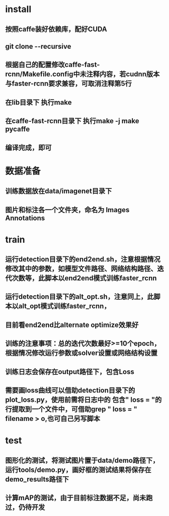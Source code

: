 # install
## 按照caffe装好依赖库，配好CUDA
## git clone --recursive
## 根据自己的配置修改caffe-fast-rcnn/Makefile.config中未注释内容，若cudnn版本与faster-rcnn要求兼容，可取消注释第5行
## 在lib目录下 执行make
## 在caffe-fast-rcnn目录下 执行make -j   make pycaffe
## 编译完成，即可

# 数据准备
## 训练数据放在data/imagenet目录下
## 图片和标注各一个文件夹，命名为 Images Annotations 

# train 
## 运行detection目录下的end2end.sh，注意根据情况修改其中的参数，如模型文件路径、网络结构路径、迭代次数等，此脚本以end2end模式训练faster_rcnn
## 运行detection目录下的alt_opt.sh，注意同上，此脚本以alt_opt模式训练faster_rcnn，
## 目前看end2end比alternate optimize效果好
## 训练的注意事项：总的迭代次数最好>=10个epoch，根据情况修改运行参数或solver设置或网络结构设置
## 训练日志会保存在output路径下，包含Loss
## 需要画loss曲线可以借助detection目录下的plot_loss.py，使用前需将日志中的 包含" loss = "的行提取到一个文件中，可借助grep " loss = " filename > o,也可自己另写脚本

# test
## 图形化的测试，将测试图片置于data/demo路径下，运行tools/demo.py，画好框的测试结果将保存在demo_results路径下
## 计算mAP的测试，由于目前标注数据不足，尚未跑过，仍待开发
